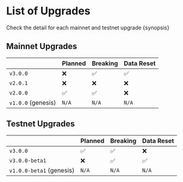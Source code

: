 <!--
order: 4
-->

# List of Upgrades

Check the detail for each mainnet and testnet upgrade {synopsis}

## Mainnet Upgrades

|                    | Planned | Breaking | Data Reset |
| ------------------ | ------- | -------- | ---------- |
| `v3.0.0`           | ❌      | ✅       | ✅         |
| `v2.0.1`           | ❌      | ❌       | ❌         |
| `v2.0.0`           | ✅      | ✅       | ❌         |
| `v1.0.0` (genesis) | `N/A`   | `N/A`    | `N/A`      |

## Testnet Upgrades

|                          | Planned | Breaking | Data Reset |
| ------------------------ | ------- | -------- | ---------- |
| `v3.0.0`                 | ✅      | ✅       | ❌         |
| `v3.0.0-beta1`           | ❌      | ✅       | ✅         |
| `v1.0.0-beta1` (genesis) | `N/A`   | `N/A`    | `N/A`      |
